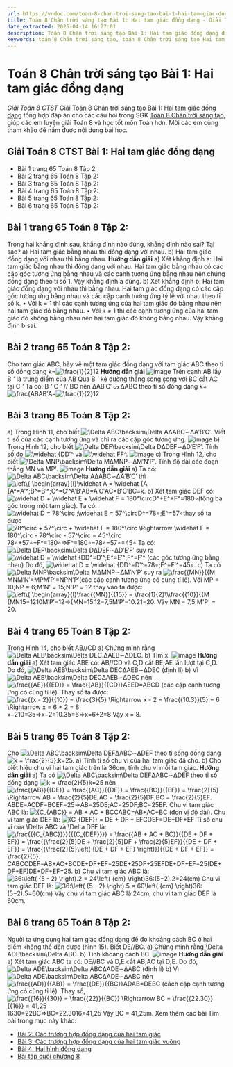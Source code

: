 ```yaml
---
url: https://vndoc.com/toan-8-chan-troi-sang-tao-bai-1-hai-tam-giac-dong-dang-320540
title: Toán 8 Chân trời sáng tạo Bài 1: Hai tam giác đồng dạng - Giải Toán 8 CTST - VnDoc.com
date_extracted: 2025-04-14 16:27:01
description: Toán 8 Chân trời sáng tạo Bài 1: Hai tam giác đồng dạng được VnDoc biên soạn lời giải nhằm giúp các em nắm được nội dung được học trong bài, luyện giải Toán 8 hiệu quả.
keywords: toán 8 Chân trời sáng tạo, toán 8 Chân trời sáng tạo Hai tam giác đồng dạng, toán lớp 8 Chân trời sáng tạo, giải toán 8 Chân trời sáng tạo, giải sgk toán 8 Chân trời sáng tạo, sgk toán 8 Chân trời sáng tạo, sách giáo khoa toán 8 Chân trời sáng tạo, toán 8 Mô tả xác suất bằng tỉ số, giải toán 8 ctst, giải toán 8 Hai tam giác đồng dạng
---
```


# Toán 8 Chân trời sáng tạo Bài 1: Hai tam giác đồng dạng
_Giải Toán 8 CTST_
[Giải Toán 8 Chân trời sáng tạo Bài 1: Hai tam giác đồng dạng](<https://vndoc.com/toan-8-chan-troi-sang-tao-bai-1-hai-tam-giac-dong-dang-320540>) tổng hợp đáp án cho các câu hỏi trong SGK [Toán 8 Chân trời sáng tạo,](<https://vndoc.com/toan-8-chan-troi-sang-tao>) giúp các em luyện giải Toán 8 và học tốt môn Toán hơn. Mời các em cùng tham khảo để nắm được nội dung bài học.
## Giải Toán 8 CTST Bài 1: Hai tam giác đồng dạng
  * Bài 1 trang 65 Toán 8 Tập 2: 
  * Bài 2 trang 65 Toán 8 Tập 2: 
  * Bài 3 trang 65 Toán 8 Tập 2: 
  * Bài 4 trang 65 Toán 8 Tập 2: 
  * Bài 5 trang 65 Toán 8 Tập 2: 
  * Bài 6 trang 65 Toán 8 Tập 2: 

## **Bài 1 trang 65 Toán 8 Tập 2:**
Trong hai khẳng định sau, khẳng định nào đúng, khẳng định nào sai? Tại sao?
a\) Hai tam giác bằng nhau thì đồng dạng với nhau.
b\) Hai tam giác đồng dạng với nhau thì bằng nhau.
**Hướng dẫn giải**
a\) Xét khẳng định a: Hai tam giác bằng nhau thì đồng dạng với nhau.
Hai tam giác bằng nhau có các cặp góc tương ứng bằng nhau và các cạnh tương ứng bằng nhau nên chúng đồng dạng theo tỉ số 1.
Vậy khẳng định a đúng.
b\) Xét khẳng định b: Hai tam giác đồng dạng với nhau thì bằng nhau.
Hai tam giác đồng dạng có các cặp góc tương ứng bằng nhau và các cặp cạnh tương ứng tỷ lệ với nhau theo tỉ số k.
• Với k = 1 thì các cạnh tương ứng của hai tam giác đó bằng nhau nên hai tam giác đó bằng nhau.
• Với k ≠ 1 thì các cạnh tương ứng của hai tam giác đó không bằng nhau nên hai tam giác đó không bằng nhau.
Vậy khẳng định b sai.
## **Bài 2 trang 65 Toán 8 Tập 2:**
Cho tam giác ABC, hãy vẽ một tam giác đồng dạng với tam giác ABC theo tỉ số đồng dạng k=![\\frac{1}{2}](https://i.vdoc.vn/data/image/blank.png)12
**Hướng dẫn giải**
![image](https://i.vdoc.vn/data/image/2024/05/21/bai-2-trang-65-toan-lop-8-tap-2a.png)
Trên cạnh AB lấy B _'_ là trung điểm của AB
Qua B _'_ kẻ đường thẳng song song với BC cắt AC tại C _'_
Ta có: B _'_ C _'_ // BC nên ΔAB′C′ ᔕ ΔABC theo tỉ số đồng dạng k=![\\frac{AB](https://i.vdoc.vn/data/image/blank.png)AB′A=![\\frac{1}{2}](https://i.vdoc.vn/data/image/blank.png)12
## **Bài 3 trang 65 Toán 8 Tập 2:**
a\) Trong Hình 11, cho biết ![\\Delta ABC\\backsim\\Delta A](https://i.vdoc.vn/data/image/blank.png)ΔABC∽ΔA′B′C′. Viết tỉ số của các cạnh tương ứng và chỉ ra các cặp góc tương ứng.
![image](https://i.vdoc.vn/data/image/2024/05/21/1-82.png)
b\) Trong Hình 12, cho biết ![\\Delta DEF\\backsim\\Delta D](https://i.vdoc.vn/data/image/blank.png)ΔDEF∽ΔD′E′F′. Tính số đo ![\\widehat {D](https://i.vdoc.vn/data/image/blank.png)D′^ và ![\\widehat F](https://i.vdoc.vn/data/image/blank.png)F^.
![image](https://i.vdoc.vn/data/image/2024/05/21/2023-06-01-135013-6.png)
c\) Trong Hình 12, cho biết ![\\Delta MNP\\backsim\\Delta M](https://i.vdoc.vn/data/image/blank.png)ΔMNP∽ΔM′N′P′. Tính độ dài các đoạn thẳng MN và MP'.
![image](https://i.vdoc.vn/data/image/2024/05/21/2023-06-09-103727-2.png)
**Hướng dẫn giải**
a\) Ta có:![\\Delta ABC\\backsim\\Delta A](https://i.vdoc.vn/data/image/blank.png)ΔABC∽ΔA′B′C′ thì ![\\left\\{ \\begin{array}{l}\\widehat A = \\widehat {A](https://i.vdoc.vn/data/image/blank.png)\{A^=A′^;B^=B′^;C^=C′^A′B′AB=A′C′AC=B′C′BC=k.
b\) Xét tam giác DEF có:
![\\widehat D + \\widehat E + \\widehat F = 180^\\circ](https://i.vdoc.vn/data/image/blank.png)D^+E^+F^=180∘\(tổng ba góc trong một tam giác\).
Ta có: ![\\widehat D = 78^\\circ ;\\widehat E = 57^\\circ](https://i.vdoc.vn/data/image/blank.png)D^=78∘;E^=57∘thay số ta được
![78^\\circ + 57^\\circ + \\widehat F = 180^\\circ \\Rightarrow \\widehat F = 180^\\circ - 78^\\circ - 57^\\circ = 45^\\circ](https://i.vdoc.vn/data/image/blank.png)78∘+57∘+F^=180∘⇒F^=180∘−78∘−57∘=45∘
Ta có:![\\Delta DEF\\backsim\\Delta D](https://i.vdoc.vn/data/image/blank.png)ΔDEF∽ΔD′E′F′ suy ra
![\\widehat D = \\widehat {D](https://i.vdoc.vn/data/image/blank.png)D^=D′^;E^=E′^;F^=F′^ \(các góc tương ứng bằng nhau\)
Do đó, ![\\widehat D = \\widehat {D](https://i.vdoc.vn/data/image/blank.png)D^=D′^=78∘;F^=F′^=45∘.
c\) Ta có ![\\Delta MNP\\backsim\\Delta M](https://i.vdoc.vn/data/image/blank.png)ΔMNP∽ΔM′N′P′ suy ra
![\\frac{{MN}}{{M](https://i.vdoc.vn/data/image/blank.png)MNM′N′=MPM′P′=NPN′P′\(các cặp cạnh tương ứng có cùng tỉ lệ\).
Với MP = 10;NP = 6;M'N' = 15;N'P' = 12 thay vào ta được:
![\\left\\{ \\begin{array}{l}\\frac{{MN}}{{15}} = \\frac{1}{2}\\\\\\frac{{10}}{{M](https://i.vdoc.vn/data/image/blank.png)\{MN15=1210M′P′=12⇒\{MN=15.12=7,5M′P′=10.21=20.
Vậy MN = 7,5;M'P' = 20.
## **Bài 4 trang 65 Toán 8 Tập 2:**
Trong Hình 14, cho biết AB//CD
a\) Chứng minh rằng ![\\Delta AEB\\backsim\\Delta DEC.](https://i.vdoc.vn/data/image/blank.png)ΔAEB∽ΔDEC.
b\) Tìm x.
![image](https://i.vdoc.vn/data/image/2024/05/21/1-83.png)
**Hướng dẫn giải**
a\) Xét tam giác ABE có:
AB//CD và C,D cắt BE;AE lần lượt tại C,D.
Do đó, ![\\Delta AEB\\backsim\\Delta DEC](https://i.vdoc.vn/data/image/blank.png)ΔAEB∽ΔDEC \(định lí\)
b\) Vì ![\\Delta AEB\\backsim\\Delta DEC](https://i.vdoc.vn/data/image/blank.png)ΔAEB∽ΔDEC nên ![\\frac{{AE}}{{ED}} = \\frac{{AB}}{{CD}}](https://i.vdoc.vn/data/image/blank.png)AEED=ABCD \(các cặp cạnh tương ứng có cùng tỉ lệ\).
Thay số ta được:
![\\frac{{x - 2}}{{10}} = \\frac{3}{5} \\Rightarrow x - 2 = \\frac{{10.3}}{5} = 6 \\Rightarrow x = 6 + 2 = 8](https://i.vdoc.vn/data/image/blank.png)x−210=35⇒x−2=10.35=6⇒x=6+2=8
Vậy x = 8.
## **Bài 5 trang 65 Toán 8 Tập 2:**
Cho ![\\Delta ABC\\backsim\\Delta DEF](https://i.vdoc.vn/data/image/blank.png)ΔABC∽ΔDEF theo tỉ sống đồng dạng ![k = \\frac{2}{5}.](https://i.vdoc.vn/data/image/blank.png)k=25.
a\) Tính tỉ số chu vi của hai tam giác đã cho.
b\) Cho biết hiệu chu vi hai tam giác trên là 36cm, tính chu vi mỗi tam giác.
**Hướng dẫn giải**
a\) Ta có ![\\Delta ABC\\backsim\\Delta DEF](https://i.vdoc.vn/data/image/blank.png)ΔABC∽ΔDEF theo tỉ số đồng dạng ![k = \\frac{2}{5}](https://i.vdoc.vn/data/image/blank.png)k=25 nên
![\\frac{{AB}}{{DE}} = \\frac{{AC}}{{DF}} = \\frac{{BC}}{{EF}} = \\frac{2}{5} \\Rightarrow AB = \\frac{2}{5}DE;AC = \\frac{2}{5}DF;BC = \\frac{2}{5}EF.](https://i.vdoc.vn/data/image/blank.png)ABDE=ACDF=BCEF=25⇒AB=25DE;AC=25DF;BC=25EF.
Chu vi tam giác ABC là:
![{C_{ABC}} = AB + AC + BC](https://i.vdoc.vn/data/image/blank.png)CABC=AB+AC+BC \(đơn vị độ dài\).
Chu vi tam giác DEF là:
![{C_{DEF}} = DE + DF + EF](https://i.vdoc.vn/data/image/blank.png)CDEF=DE+DF+EF
Tỉ số chu vi của \Delta ABC và \Delta DEF là:
![\\frac{{{C_{ABC}}}}{{{C_{DEF}}}} = \\frac{{AB + AC + BC}}{{DE + DF + EF}} = \\frac{{\\frac{2}{5}DE + \\frac{2}{5}DF + \\frac{2}{5}EF}}{{DE + DF + EF}} = \\frac{{\\frac{2}{5}\\left\( {DE + DF + EF} \\right\)}}{{DE + DF + EF}} = \\frac{2}{5}.](https://i.vdoc.vn/data/image/blank.png)CABCCDEF=AB+AC+BCDE+DF+EF=25DE+25DF+25EFDE+DF+EF=25\(DE+DF+EF\)DE+DF+EF=25.
b\) Chu vi tam giác ABC là:
![36:\\left\( {5 - 2} \\right\).2 = 24\\left\( {cm} \\right\)](https://i.vdoc.vn/data/image/blank.png)36:\(5−2\).2=24\(cm\)
Chu vi tam giác DEF là:
![36:\\left\( {5 - 2} \\right\).5 = 60\\left\( {cm} \\right\)](https://i.vdoc.vn/data/image/blank.png)36:\(5−2\).5=60\(cm\)
Vậy chu vi tam giác ABC là 24cm; chu vi tam giác DEF là 60cm.
## **Bài 6 trang 65 Toán 8 Tập 2:**
Người ta ứng dụng hai tam giác đồng dạng để đo khoảng cách BC ở hai điểm không thể đến được \(hình 15\). Biết DE//BC.
a\) Chứng minh rằng \Delta ADE\backsim\Delta ABC.
b\) Tính khoảng cách BC.
![image](https://i.vdoc.vn/data/image/2024/05/21/1-84.png)
**Hướng dẫn giải**
a\) Xét tam giác ABC ta có:
DE//BC và D,E cắt AB;AC tại D;E.
Do đó, ![\\Delta ADE\\backsim\\Delta ABC](https://i.vdoc.vn/data/image/blank.png)ΔADE∽ΔABC \(định lí\)
b\) Vì ![\\Delta ADE\\backsim\\Delta ABC](https://i.vdoc.vn/data/image/blank.png)ΔADE∽ΔABC nên ![\\frac{{AD}}{{AB}} = \\frac{{DE}}{{BC}}](https://i.vdoc.vn/data/image/blank.png)ADAB=DEBC \(cách cặp cạnh tương ứng có cùng tỉ lệ\).
Thay số, ![\\frac{{16}}{{30}} = \\frac{{22}}{{BC}} \\Rightarrow BC = \\frac{{22.30}}{{16}} = 41,25](https://i.vdoc.vn/data/image/blank.png)1630=22BC⇒BC=22.3016=41,25
Vậy BC = 41,25m.
Xem thêm các bài Tìm bài trong mục này khác:
  * [Bài 2: Các trường hợp đồng dạng của hai tam giác](</toan-8-chan-troi-sang-tao-bai-2-cac-truong-hop-dong-dang-cua-hai-tam-giac-325072>)
  * [Bài 3: Các trường hợp đồng dạng của hai tam giác vuông](</toan-8-chan-troi-sang-tao-bai-3-cac-truong-hop-dong-dang-cua-hai-tam-giac-vuong-325075>)
  * [Bài 4: Hai hình đồng dạng](</toan-8-chan-troi-sang-tao-bai-4-hai-hinh-dong-dang-325077>)
  * [Bài tập cuối chương 8](</toan-8-chan-troi-sang-tao-bai-tap-cuoi-chuong-8-325079>)

